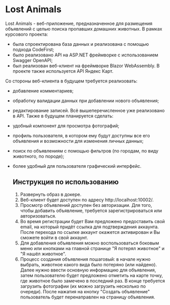 # Lost Animals 
Lost Animals - веб-приложение, предназначенное для размещения объявлений с целью поиска пропавших домашних животных.
В рамках курсового проекта:
- была спроектирована база данных и реализована с помощью подхода CodeFirst;
- было реализовано API на ASP.NET фреймворке с использованием Swagger OpenAPI;
- был реализован веб-клиент на фреймворке Blazor WebAssembly. В проекте также используется API Яндекс Карт.

Со стороны веб-клиента в будущем требуется реализовать:
- добавление комментариев;
- обработку валидации данных при добавлении нового объявления;
- редактирование записей.
Всё вышеперечисленное уже реализовано в API.
Также в будущем планируется сделать:
- удобный компонент для просмотра фотографий;
- профиль пользователя, в котором ему будут доступны все его объявления и возможности для изменения личных данных;
- поиск по объявлениям с помощью фильтров (по городам, по виду животного, по породе);
- более удобный для пользователя графический интерфейс.

  ## Инструкция по использованию
  1. Развернуть образ в докере.
  2. Веб-клиент будет доступен по адресу http://localhost:10002/.
  3. Просмотр объявлений доступен без авторизации. Для того, чтобы добавить объявление, требуется зарегистрироваться или авторизоваться.
  4. Во время регистрации будет Вам предложено предоставить свой email, на который придёт ссылка для подтверждения аккаунта.
  После перехода по ссылке аккаунт окажется активирован и Вы сможете войти в свой аккаунт.
  5. Для добавления объявления можно воспользоваться боковым меню или кнопками на главной странице "Я потерял животное" и "Я нашёл животное".
  6. Процесс создания объявления пошаговый: в начале нужно выбрать, животное какого вида было потеряно (или найдено).
  Далее нужно ввести основную информацию для объявления, затем пользователю будет предложено отметить на карте точку, где животное было замечено в последний раз.
  В конце требуется загрузить фотографии (их можно загрузить несколько по очереди). После нажатия на кнопку "Создать объявление" пользователь будет перенаправлен на страницу объявления.
